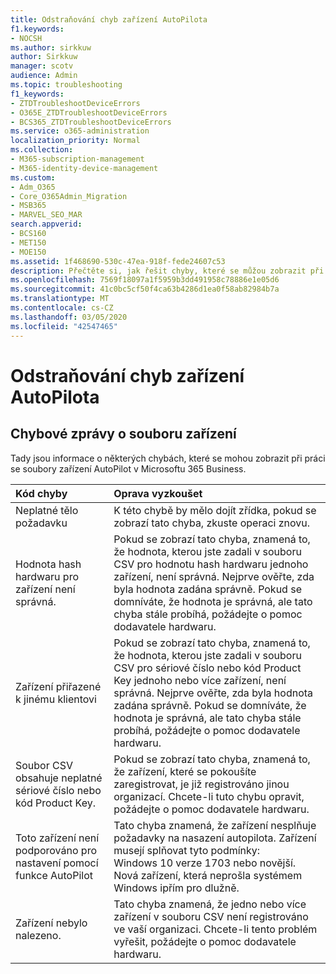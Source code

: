 ```yaml
---
title: Odstraňování chyb zařízení AutoPilota
f1.keywords:
- NOCSH
ms.author: sirkkuw
author: Sirkkuw
manager: scotv
audience: Admin
ms.topic: troubleshooting
f1_keywords:
- ZTDTroubleshootDeviceErrors
- O365E_ZTDTroubleshootDeviceErrors
- BCS365_ZTDTroubleshootDeviceErrors
ms.service: o365-administration
localization_priority: Normal
ms.collection:
- M365-subscription-management
- M365-identity-device-management
ms.custom:
- Adm_O365
- Core_O365Admin_Migration
- MSB365
- MARVEL_SEO_MAR
search.appverid:
- BCS160
- MET150
- MOE150
ms.assetid: 1f468690-530c-47ea-918f-fede24607c53
description: Přečtěte si, jak řešit chyby, které se můžou zobrazit při práci se soubory zařízení AutoPilot v Microsoft u 365 Business.
ms.openlocfilehash: 7569f18097a1f5959b3dd491958c78886e1e05d6
ms.sourcegitcommit: 41c0bc5cf50f4ca63b4286d1ea0f58ab82984b7a
ms.translationtype: MT
ms.contentlocale: cs-CZ
ms.lasthandoff: 03/05/2020
ms.locfileid: "42547465"
---
```

# <a name="troubleshoot-autopilot-device-errors"></a>Odstraňování chyb zařízení AutoPilota

## <a name="device-file-error-messages"></a>Chybové zprávy o souboru zařízení

Tady jsou informace o některých chybách, které se mohou zobrazit při práci se soubory zařízení AutoPilot v Microsoftu 365 Business. 
  
|**Kód chyby**|**Oprava vyzkoušet**|
|:-----|:-----|
|Neplatné tělo požadavku  <br/> |K této chybě by mělo dojít zřídka, pokud se zobrazí tato chyba, zkuste operaci znovu.  <br/> |
|Hodnota hash hardwaru pro zařízení není správná.  <br/> |Pokud se zobrazí tato chyba, znamená to, že hodnota, kterou jste zadali v souboru CSV pro hodnotu hash hardwaru jednoho zařízení, není správná. Nejprve ověřte, zda byla hodnota zadána správně. Pokud se domníváte, že hodnota je správná, ale tato chyba stále probíhá, požádejte o pomoc dodavatele hardwaru.  <br/> |
|Zařízení přiřazené k jinému klientovi  <br/> |Pokud se zobrazí tato chyba, znamená to, že hodnota, kterou jste zadali v souboru CSV pro sériové číslo nebo kód Product Key jednoho nebo více zařízení, není správná. Nejprve ověřte, zda byla hodnota zadána správně. Pokud se domníváte, že hodnota je správná, ale tato chyba stále probíhá, požádejte o pomoc dodavatele hardwaru.  <br/> |
|Soubor CSV obsahuje neplatné sériové číslo nebo kód Product Key.  <br/> |Pokud se zobrazí tato chyba, znamená to, že zařízení, které se pokoušíte zaregistrovat, je již registrováno jinou organizací. Chcete-li tuto chybu opravit, požádejte o pomoc dodavatele hardwaru.  <br/> |
|Toto zařízení není podporováno pro nastavení pomocí funkce AutoPilot  <br/> | Tato chyba znamená, že zařízení nesplňuje požadavky na nasazení autopilota. Zařízení musejí splňovat tyto podmínky:  <br/>  Windows 10 verze 1703 nebo novější.  <br/>  Nová zařízení, která neprošla systémem Windows ipřím pro dlužně.  <br/> |
|Zařízení nebylo nalezeno.  <br/> |Tato chyba znamená, že jedno nebo více zařízení v souboru CSV není registrováno ve vaší organizaci. Chcete-li tento problém vyřešit, požádejte o pomoc dodavatele hardwaru.  <br/> |
